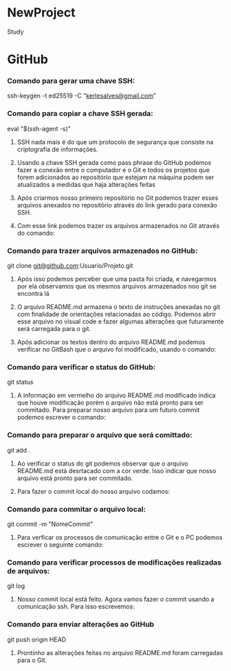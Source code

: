 # NewProject
Study
# GitHub


### Comando para gerar uma chave SSH:
ssh-keygen -t ed25519 -C "kerlesalves@gmail.com"

### Comando para copiar a chave SSH gerada:
eval "$(ssh-agent -s)"

1. SSH nada mais é do que um protocolo de segurança que consiste na criptografia de informações. 

2. Usando a chave SSH gerada como pass phrase do GitHub podemos fazer a conexão entre o computador e o Git e todos os projetos que forem adicionados ao repositório que estejam na máquina podem ser atualizados a medidas que haja alterações feitas

3. Após criarmos nosso primeiro repositório no Git podemos trazer esses arquivos anexados no repositório através do link gerado para conexão SSH.

4. Com esse link podemos trazer os arquivos armazenados no Git através do comando:

### Comando para trazer arquivos armazenados no GitHub:
git clone git@github.com:Usuario/Projeto.git

1. Após isso podemos perceber que uma pasta foi criada, e navegarmos por ela observamos que os mesmos arquivos armazenados noo git se encontra lá

2. O arquivo README.md armazena o texto de instruções anexadas no git com finalidade de orientações relacionadas ao código. Podemos abrir esse arquivo no visual code e fazer algumas alterações que futuramente será carregada para o git.

3. Após adicionar os textos dentro do arquivo README.md podemos verificar no GitBash que o arquivo foi modificado, usando o comando:

### Comando para verificar o status do GitHub:
git status

1. A informação em vermelho do arquivo README.md modificado indica que houve modificação porém o arquivo não está pronto para ser commitado. Para preparar nosso arquivo para um futuro commit podemos escrever o comando:

### Comando para preparar o arquivo que será comittado:
git add .

1. Ao verificar o status do git podemos observar que o arquivo README.md está desrtacado com a cor verde. Isso indicar que nosso arquivo está pronto para ser commitado.


2. Para fazer o commit local do nosso arquivo codamos:

### Comando para commitar o arquivo local:
git commit -m "NomeCommit"

1. Para verficar os processos de comunicação entre o Git e o PC podemos escrever o seguinte comando:

### Comando para verificar processos de modificações realizadas de arquivos:
git log

1. Nosso commit local está feito. Agora vamos fazer o commit usando a comunicação ssh. Para isso escrevemos:

### Comando para enviar alterações ao GitHub
git push origin HEAD

1. Prontinho as alterações feitas no arquivo README.md foram carregadas para o Git.